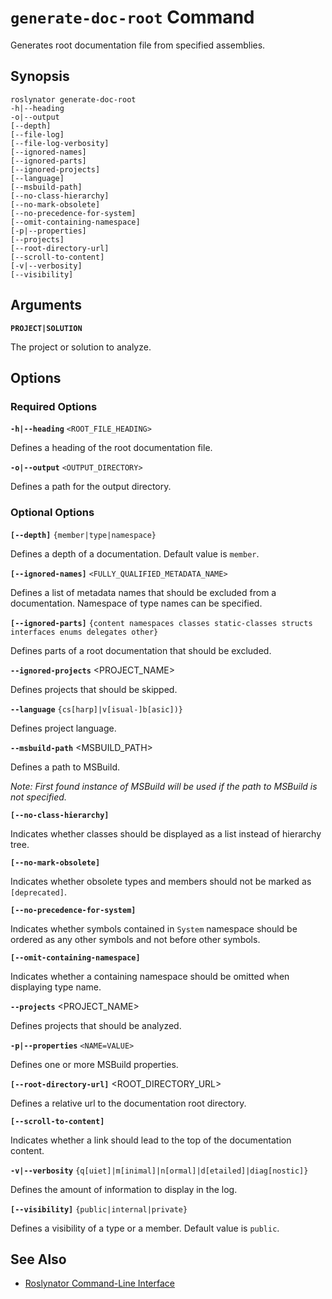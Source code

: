 
# `generate-doc-root` Command

Generates root documentation file from specified assemblies.

## Synopsis

```
roslynator generate-doc-root
-h|--heading
-o|--output
[--depth]
[--file-log]
[--file-log-verbosity]
[--ignored-names]
[--ignored-parts]
[--ignored-projects]
[--language]
[--msbuild-path]
[--no-class-hierarchy]
[--no-mark-obsolete]
[--no-precedence-for-system]
[--omit-containing-namespace]
[-p|--properties]
[--projects]
[--root-directory-url]
[--scroll-to-content]
[-v|--verbosity]
[--visibility]
```

## Arguments

**`PROJECT|SOLUTION`**

The project or solution to analyze.

## Options

### Required Options

**`-h|--heading`** `<ROOT_FILE_HEADING>`

Defines a heading of the root documentation file.

**`-o|--output`** `<OUTPUT_DIRECTORY>`

Defines a path for the output directory.

### Optional Options

**`[--depth]`** `{member|type|namespace}`

Defines a depth of a documentation. Default value is `member`.

**`[--ignored-names]`** `<FULLY_QUALIFIED_METADATA_NAME>`

Defines a list of metadata names that should be excluded from a documentation. Namespace of type names can be specified.

**`[--ignored-parts]`** `{content namespaces classes static-classes structs interfaces enums delegates other}`

Defines parts of a root documentation that should be excluded.

**`--ignored-projects`** <PROJECT_NAME>

Defines projects that should be skipped.

**`--language`** `{cs[harp]|v[isual-]b[asic])}`

Defines project language.

**`--msbuild-path`** <MSBUILD_PATH>

Defines a path to MSBuild.

*Note: First found instance of MSBuild will be used if the path to MSBuild is not specified.*

**`[--no-class-hierarchy]`**

Indicates whether classes should be displayed as a list instead of hierarchy tree.

**`[--no-mark-obsolete]`**

Indicates whether obsolete types and members should not be marked as `[deprecated]`.

**`[--no-precedence-for-system]`**

Indicates whether symbols contained in `System` namespace should be ordered as any other symbols and not before other symbols.

**`[--omit-containing-namespace]`**

Indicates whether a containing namespace should be omitted when displaying type name.

**`--projects`** <PROJECT_NAME>

Defines projects that should be analyzed.

**`-p|--properties`** `<NAME=VALUE>`

Defines one or more MSBuild properties.

**`[--root-directory-url]`** <ROOT_DIRECTORY_URL>

Defines a relative url to the documentation root directory.

**`[--scroll-to-content]`**

Indicates whether a link should lead to the top of the documentation content.

**`-v|--verbosity`** `{q[uiet]|m[inimal]|n[ormal]|d[etailed]|diag[nostic]}`

Defines the amount of information to display in the log.

**`[--visibility]`** `{public|internal|private}`

Defines a visibility of a type or a member. Default value is `public`.

## See Also

* [Roslynator Command-Line Interface](README.md)
